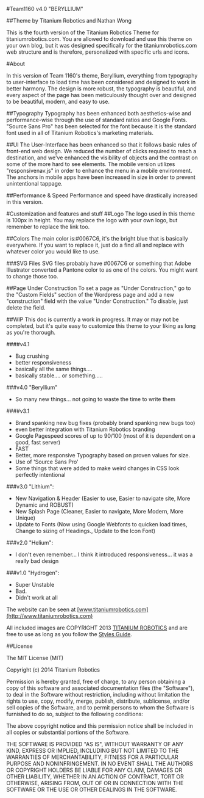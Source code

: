 #Team1160 v4.0 "BERYLLIUM"

##Theme by Titanium Robotics and Nathan Wong

This is the fourth version of the Titanium Robotics Theme for titaniumrobotics.com.  You are allowed to download and use this theme on your own blog, but it was designed specifically for the titaniumrobotics.com web structure and is therefore, personalized with specific urls and icons.

#About

In this version of Team 1160's theme, Beryllium, everything from typography to user-interface to load time has been considered and designed to work in better harmony. The design is more robust, the typography is beautiful, and every aspect of the page has been meticulously thought over and designed to be beautiful, modern, and easy to use.

##Typography
Typography has been enhanced both aesthetics-wise and performance-wise through the use of standard ratios and Google Fonts. "Source Sans Pro" has been selected for the font because it is the standard font used in all of Titanium Robotics's marketing materials.

##UI
The User-Interface has been enhanced so that it follows basic rules of front-end web design. We reduced the number of clicks required to reach a destination, and we've enhanced the visibility of objects and the contrast on some of the more hard to see elements. The mobile version utilizes "responsivenav.js" in order to enhance the menu in a mobile environment. The anchors in mobile apps have been increased in size in order to prevent unintentional tappage.

##Performance & Speed
Performance and speed have drastically increased in this version. 

#Customization and features and stuff
##Logo
The logo used in this theme is 100px in height. You may replace the logo with your own logo, but remember to replace the link too.

##Colors
The main color is:#0067C6, it's the bright blue that is basically everywhere. If you want to replace it, just do a find all and replace with whatever color you would like to use.

###SVG Files
SVG files probably have #0067C6 or something that Adobe Illustrator converted a Pantone color to as one of the colors. You might want to change those too.

##Page Under Construction
To set a page as "Under Construction," go to the "Custom Fields" section of the Wordpress page and add a new "construction" field with the value "Under Construction." To disable, just delete the field.

##WIP
This doc is currently a work in progress. It may or may not be completed, but it's quite easy to customize this theme to your liking as long as you're thorough.

####v4.1

* Bug crushing
* better responsiveness
* basically all the same things....
* basically stable.... or something.....

###v4.0 "Beryllium"

* So many new things... not going to waste the time to write them

####v3.1

* Brand spanking new bug fixes (probably brand spanking new bugs too)
* even better integration with Titanium Robotics branding
* Google Pagespeed scores of up to 90/100 (most of it is dependent on a good, fast server)
* FAST
* Better, more responsive Typography based on proven values for size.
* Use of 'Source Sans Pro'
* Some things that were added to make weird changes in CSS look perfectly intentional


###v3.0 "Lithium":

* New Navigation & Header (Easier to use, Easier to navigate site, More Dynamic and ROBUST)
* New Splash Page (Cleaner, Easier to navigate, More Modern, More Unique)
* Update to Fonts (Now using Google Webfonts to quicken load times, Change to sizing of Headings., Update to the Icon Font)

###v2.0 "Helium":

* I don't even remember... I think it introduced responsiveness... it was a really bad design

###v1.0 "Hydrogen":

* Super Unstable
* Bad.
* Didn't work at all

The website can be seen at [www.titaniumrobotics.com](http://www.titaniumrobotics.com)

All included images are COPYRIGHT 2013 [TITANIUM ROBOTICS](http://www.titaniumrobotics.com) and are free to use as long as you follow the [Styles Guide](http://www.titaniumrobotics.com/press/branding/).

##License

The MIT License (MIT)

Copyright (c) 2014 Titanium Robotics

Permission is hereby granted, free of charge, to any person obtaining a copy
of this software and associated documentation files (the "Software"), to deal
in the Software without restriction, including without limitation the rights
to use, copy, modify, merge, publish, distribute, sublicense, and/or sell
copies of the Software, and to permit persons to whom the Software is
furnished to do so, subject to the following conditions:

The above copyright notice and this permission notice shall be included in all
copies or substantial portions of the Software.

THE SOFTWARE IS PROVIDED "AS IS", WITHOUT WARRANTY OF ANY KIND, EXPRESS OR
IMPLIED, INCLUDING BUT NOT LIMITED TO THE WARRANTIES OF MERCHANTABILITY,
FITNESS FOR A PARTICULAR PURPOSE AND NONINFRINGEMENT. IN NO EVENT SHALL THE
AUTHORS OR COPYRIGHT HOLDERS BE LIABLE FOR ANY CLAIM, DAMAGES OR OTHER
LIABILITY, WHETHER IN AN ACTION OF CONTRACT, TORT OR OTHERWISE, ARISING FROM,
OUT OF OR IN CONNECTION WITH THE SOFTWARE OR THE USE OR OTHER DEALINGS IN THE
SOFTWARE.